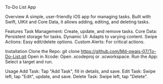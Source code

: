 To-Do List App

Overview
A simple, user-friendly iOS app for managing tasks. Built with Swift, UIKit and Core Data, it allows adding, editing, and deleting tasks.

Features
Task Management: Create, update, and remove tasks.
Core Data: Persistent storage for tasks.
Dynamic UI: Adapts to varying content.
Swipe Actions: Easy edit/delete options.
Custom Alerts: For critical actions.

Installation
Clone the Repo: git clone https://github.com/Md-owais-07/To-Do-List.git
Open in Xcode: Open .xcodeproj or .xcworkspace.
Run the App: Select a target and run.

Usage
Add Task: Tap "Add Task", fill in details, and save.
Edit Task: Swipe left, tap "Edit", update, and save.
Delete Task: Swipe left, tap "Delete".
